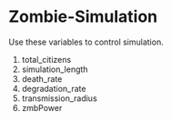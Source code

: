 # Zombie-Simulation
Use these variables to control simulation.

1) total_citizens
2) simulation_length
3) death_rate
4) degradation_rate 
5) transmission_radius
6) zmbPower
